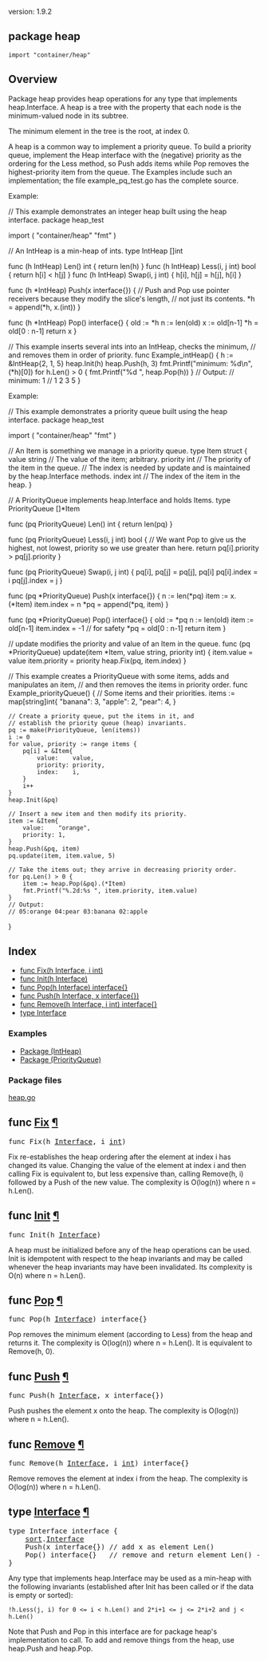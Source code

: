 version: 1.9.2
## package heap

  `import "container/heap"`

## Overview

Package heap provides heap operations for any type that implements
heap.Interface. A heap is a tree with the property that each node is the
minimum-valued node in its subtree.

The minimum element in the tree is the root, at index 0.

A heap is a common way to implement a priority queue. To build a priority queue,
implement the Heap interface with the (negative) priority as the ordering for
the Less method, so Push adds items while Pop removes the highest-priority item
from the queue. The Examples include such an implementation; the file
example_pq_test.go has the complete source.

<a id="example__intHeap"></a>
Example:

// This example demonstrates an integer heap built using the heap interface.
package heap_test

import (
    "container/heap"
    "fmt"
)

// An IntHeap is a min-heap of ints.
type IntHeap []int

func (h IntHeap) Len() int           { return len(h) }
func (h IntHeap) Less(i, j int) bool { return h[i] < h[j] }
func (h IntHeap) Swap(i, j int)      { h[i], h[j] = h[j], h[i] }

func (h *IntHeap) Push(x interface{}) {
    // Push and Pop use pointer receivers because they modify the slice's length,
    // not just its contents.
    *h = append(*h, x.(int))
}

func (h *IntHeap) Pop() interface{} {
    old := *h
    n := len(old)
    x := old[n-1]
    *h = old[0 : n-1]
    return x
}

// This example inserts several ints into an IntHeap, checks the minimum,
// and removes them in order of priority.
func Example_intHeap() {
    h := &IntHeap{2, 1, 5}
    heap.Init(h)
    heap.Push(h, 3)
    fmt.Printf("minimum: %d\n", (*h)[0])
    for h.Len() > 0 {
        fmt.Printf("%d ", heap.Pop(h))
    }
    // Output:
    // minimum: 1
    // 1 2 3 5
}


<a id="example__priorityQueue"></a>
Example:

// This example demonstrates a priority queue built using the heap interface.
package heap_test

import (
    "container/heap"
    "fmt"
)

// An Item is something we manage in a priority queue.
type Item struct {
    value    string // The value of the item; arbitrary.
    priority int    // The priority of the item in the queue.
    // The index is needed by update and is maintained by the heap.Interface methods.
    index int // The index of the item in the heap.
}

// A PriorityQueue implements heap.Interface and holds Items.
type PriorityQueue []*Item

func (pq PriorityQueue) Len() int { return len(pq) }

func (pq PriorityQueue) Less(i, j int) bool {
    // We want Pop to give us the highest, not lowest, priority so we use greater than here.
    return pq[i].priority > pq[j].priority
}

func (pq PriorityQueue) Swap(i, j int) {
    pq[i], pq[j] = pq[j], pq[i]
    pq[i].index = i
    pq[j].index = j
}

func (pq *PriorityQueue) Push(x interface{}) {
    n := len(*pq)
    item := x.(*Item)
    item.index = n
    *pq = append(*pq, item)
}

func (pq *PriorityQueue) Pop() interface{} {
    old := *pq
    n := len(old)
    item := old[n-1]
    item.index = -1 // for safety
    *pq = old[0 : n-1]
    return item
}

// update modifies the priority and value of an Item in the queue.
func (pq *PriorityQueue) update(item *Item, value string, priority int) {
    item.value = value
    item.priority = priority
    heap.Fix(pq, item.index)
}

// This example creates a PriorityQueue with some items, adds and manipulates an item,
// and then removes the items in priority order.
func Example_priorityQueue() {
    // Some items and their priorities.
    items := map[string]int{
        "banana": 3, "apple": 2, "pear": 4,
    }

    // Create a priority queue, put the items in it, and
    // establish the priority queue (heap) invariants.
    pq := make(PriorityQueue, len(items))
    i := 0
    for value, priority := range items {
        pq[i] = &Item{
            value:    value,
            priority: priority,
            index:    i,
        }
        i++
    }
    heap.Init(&pq)

    // Insert a new item and then modify its priority.
    item := &Item{
        value:    "orange",
        priority: 1,
    }
    heap.Push(&pq, item)
    pq.update(item, item.value, 5)

    // Take the items out; they arrive in decreasing priority order.
    for pq.Len() > 0 {
        item := heap.Pop(&pq).(*Item)
        fmt.Printf("%.2d:%s ", item.priority, item.value)
    }
    // Output:
    // 05:orange 04:pear 03:banana 02:apple
}

## Index

- [func Fix(h Interface, i int)](#Fix)
- [func Init(h Interface)](#Init)
- [func Pop(h Interface) interface{}](#Pop)
- [func Push(h Interface, x interface{})](#Push)
- [func Remove(h Interface, i int) interface{}](#Remove)
- [type Interface](#Interface)

### Examples

- [Package (IntHeap)](#example__intHeap)
- [Package (PriorityQueue)](#example__priorityQueue)

### Package files
 [heap.go](//github.com/golang/go/blob/2ea7d3461bb41d0ae12b56ee52d43314bcdb97f9/src/container/heap/heap.go)

<h2 id="Fix">func <a href="//github.com/golang/go/blob/2ea7d3461bb41d0ae12b56ee52d43314bcdb97f9/src/container/heap/heap.go#L76">Fix</a>
    <a href="#Fix">¶</a></h2>
<pre>func Fix(h <a href="#Interface">Interface</a>, i <a href="/builtin/#int">int</a>)</pre>

Fix re-establishes the heap ordering after the element at index i has changed
its value. Changing the value of the element at index i and then calling Fix is
equivalent to, but less expensive than, calling Remove(h, i) followed by a Push
of the new value. The complexity is O(log(n)) where n = h.Len().

<h2 id="Init">func <a href="//github.com/golang/go/blob/2ea7d3461bb41d0ae12b56ee52d43314bcdb97f9/src/container/heap/heap.go#L31">Init</a>
    <a href="#Init">¶</a></h2>
<pre>func Init(h <a href="#Interface">Interface</a>)</pre>

A heap must be initialized before any of the heap operations can be used. Init
is idempotent with respect to the heap invariants and may be called whenever the
heap invariants may have been invalidated. Its complexity is O(n) where n =
h.Len().

<h2 id="Pop">func <a href="//github.com/golang/go/blob/2ea7d3461bb41d0ae12b56ee52d43314bcdb97f9/src/container/heap/heap.go#L51">Pop</a>
    <a href="#Pop">¶</a></h2>
<pre>func Pop(h <a href="#Interface">Interface</a>) interface{}</pre>

Pop removes the minimum element (according to Less) from the heap and returns
it. The complexity is O(log(n)) where n = h.Len(). It is equivalent to Remove(h,
0).

<h2 id="Push">func <a href="//github.com/golang/go/blob/2ea7d3461bb41d0ae12b56ee52d43314bcdb97f9/src/container/heap/heap.go#L42">Push</a>
    <a href="#Push">¶</a></h2>
<pre>func Push(h <a href="#Interface">Interface</a>, x interface{})</pre>

Push pushes the element x onto the heap. The complexity is O(log(n)) where n =
h.Len().

<h2 id="Remove">func <a href="//github.com/golang/go/blob/2ea7d3461bb41d0ae12b56ee52d43314bcdb97f9/src/container/heap/heap.go#L61">Remove</a>
    <a href="#Remove">¶</a></h2>
<pre>func Remove(h <a href="#Interface">Interface</a>, i <a href="/builtin/#int">int</a>) interface{}</pre>

Remove removes the element at index i from the heap. The complexity is O(log(n))
where n = h.Len().

<h2 id="Interface">type <a href="//github.com/golang/go/blob/2ea7d3461bb41d0ae12b56ee52d43314bcdb97f9/src/container/heap/heap.go#L20">Interface</a>
    <a href="#Interface">¶</a></h2>
<pre>type Interface interface {
    <a href="/sort/">sort</a>.<a href="/sort/#Interface">Interface</a>
    Push(x interface{}) <span class="comment">// add x as element Len()</span>
    Pop() interface{}   <span class="comment">// remove and return element Len() - 1.</span>
}</pre>

Any type that implements heap.Interface may be used as a min-heap with the
following invariants (established after Init has been called or if the data is
empty or sorted):

    !h.Less(j, i) for 0 <= i < h.Len() and 2*i+1 <= j <= 2*i+2 and j < h.Len()

Note that Push and Pop in this interface are for package heap's implementation
to call. To add and remove things from the heap, use heap.Push and heap.Pop.


